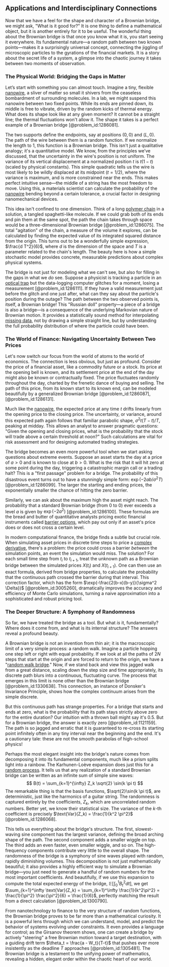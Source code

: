 ## Applications and Interdisciplinary Connections

Now that we have a feel for the shape and character of a Brownian bridge, we might ask, "What is it good for?" It is one thing to define a mathematical object, but it is another entirely for it to be useful. The wonderful thing about the Brownian bridge is that once you know what it is, you start seeing it everywhere. Its fundamental nature—a random path between two known points—makes it a surprisingly universal concept, connecting the jiggling of microscopic particles to the gyrations of the financial markets. It is a story about the secret life of a system, a glimpse into the chaotic journey it takes between two moments of observation.

### The Physical World: Bridging the Gaps in Matter

Let’s start with something you can almost touch. Imagine a tiny, flexible [nanowire](@article_id:269509), a sliver of matter so small it shivers from the ceaseless bombardment of surrounding molecules. In a lab, we might suspend this nanowire between two fixed points. While its ends are pinned down, its middle is free to vibrate, driven by the random kicks of thermal energy. What does its shape look like at any given moment? It cannot be a straight line; the thermal fluctuations won't allow it. The shape it takes is a perfect example of a Brownian bridge [@problem_id:1286081].

The two supports define the endpoints, say at positions $(0,0)$ and $(L,0)$. The path of the wire between them is a random function. If we normalize the length to 1, this function is a Brownian bridge. This isn't just a qualitative analogy; it's a quantitative model. We know, from the principles we’ve discussed, that the uncertainty in the wire's position is not uniform. The variance of its vertical displacement at a normalized position $t$ is $t(1-t)$ (scaled by physical constants). This simple quadratic tells us the wire is most likely to be wildly displaced at its midpoint ($t=1/2$), where the variance is maximum, and is more constrained near the ends. This makes perfect intuitive sense—the middle of a string has the most freedom to move. Using this, a materials scientist can calculate the probability of the [nanowire](@article_id:269509) bending beyond a certain tolerance, a crucial factor in designing nanomechanical devices.

This idea isn't confined to one dimension. Think of a long [polymer chain](@article_id:200881) in a solution, a tangled spaghetti-like molecule. If we could grab both of its ends and pin them at the same spot, the path the chain takes through space would be a three-dimensional Brownian bridge [@problem_id:1286075]. The total "agitation" of the chain, a measure of the volume it explores, can be calculated by finding the expected value of its integrated squared distance from the origin. This turns out to be a wonderfully simple expression, $\frac{d T^2}{6}$, where $d$ is the dimension of the space and $T$ is a parameter related to the chain's length. The beauty here is how a simple stochastic model provides concrete, measurable predictions about complex physical systems.

The bridge is not just for modeling what we can't see, but also for filling in the gaps in what we *do* see. Suppose a physicist is tracking a particle in an [optical trap](@article_id:158539) but the data-logging computer glitches for a moment, losing a measurement [@problem_id:1286111]. If they have a valid measurement just before the glitch and one just after, what can they say about the particle's position during the outage? The path between the two observed points is, itself, a Brownian bridge! This "Russian doll" property—a piece of a bridge is also a bridge—is a consequence of the underlying Markovian nature of Brownian motion. It provides a statistically sound method for interpolating [missing data](@article_id:270532), not by drawing a simple straight line, but by understanding the full probability distribution of where the particle could have been.

### The World of Finance: Navigating Uncertainty Between Two Prices

Let's now switch our focus from the world of atoms to the world of economics. The connection is less obvious, but just as profound. Consider the price of a financial asset, like a commodity future or a stock. Its price at the opening bell is known, and its settlement price at the end of the day might also be known or contractually fixed. The price fluctuates randomly throughout the day, charted by the frenetic dance of buying and selling. The path of this price, from its known start to its known end, can be modeled beautifully by a generalized Brownian bridge [@problem_id:1286087], [@problem_id:1286131].

Much like the [nanowire](@article_id:269509), the expected price at any time $t$ drifts linearly from the opening price to the closing price. The uncertainty, or variance, around this expected path again follows that familiar parabolic shape, $\sigma^2 t(T-t)/T$, peaking at midday. This allows an analyst to answer pragmatic questions: "Given the opening and closing prices, what is the probability that the stock will trade above a certain threshold at noon?" Such calculations are vital for risk assessment and for designing automated trading strategies.

The bridge becomes an even more powerful tool when we start asking questions about extreme events. Suppose an asset starts the day at a price of $a > 0$ and is known to close at $b > 0$. What is the risk that it will hit zero at some point during the day, triggering a catastrophic margin call or a trading halt? This is a "first passage" problem for a bridge. The probability of this disastrous event turns out to have a stunningly simple form: $\exp(-2ab/\sigma^2T)$ [@problem_id:1286099]. The larger the starting and ending prices, the exponentially smaller the chance of hitting the zero barrier.

Similarly, we can ask about the maximum high the asset might reach. The probability that a standard Brownian bridge (from 0 to 0) ever exceeds a level $a$ is given by $\exp(-2a^2)$ [@problem_id:1286100]. These formulas are the bread and butter of quantitative analysts pricing exotic financial instruments called [barrier options](@article_id:264465), which pay out only if an asset's price does or does not cross a certain level.

In modern computational finance, the bridge finds a subtle but crucial role. When simulating asset prices in discrete time steps to price a [complex derivative](@article_id:168279), there's a problem: the price could cross a barrier *between* the simulation points, an event the simulation would miss. The solution? For each small time step from $t_i$ to $t_{i+1}$, treat the unknown path as a Brownian bridge between the simulated prices $X(t_i)$ and $X(t_{i+1})$. One can then use an exact formula, derived from bridge properties, to calculate the probability that the continuous path crossed the barrier during that interval. This correction factor, which has the form $\exp(-\frac{2(b-x)(b-y)}{\sigma^2 \Delta})$ [@problem_id:3005260], dramatically improves the accuracy and efficiency of Monte Carlo simulations, turning a naive approximation into a sophisticated and robust pricing tool.

### The Deeper Structure: A Symphony of Randomness

So far, we have treated the bridge as a tool. But what *is* it, fundamentally? Where does it come from, and what is its internal structure? The answers reveal a profound beauty.

A Brownian bridge is not an invention from thin air; it is the macroscopic limit of a very simple process: a random walk. Imagine a particle hopping one step left or right with equal probability. If we look at all the paths of $2N$ steps that start at the origin and are forced to return to the origin, we have a "[random walk bridge](@article_id:264182)." Now, if we stand back and view this jagged walk from a great distance, scaling down the step size and time appropriately, its discrete path blurs into a continuous, fluctuating curve. The process that emerges in this limit is none other than the Brownian bridge [@problem_id:1330638]. This connection, an instance of Donsker's Invariance Principle, shows how the complex continuum arises from the simple discrete.

But this continuous path has strange properties. For a bridge that starts and ends at zero, what is the probability that its path stays strictly above zero for the entire duration? Our intuition with a thrown ball might say it's 0.5. But for a Brownian bridge, the answer is exactly zero [@problem_id:1121159]. The path is so jagged and erratic that it is guaranteed to re-cross its starting point infinitely often in any tiny interval near the beginning and the end. It's a cautionary tale: these are not the smooth parabolas of high-school physics!

Perhaps the most elegant insight into the bridge's nature comes from decomposing it into its fundamental components, much like a prism splits light into a rainbow. The Karhunen-Loève expansion does just this for a [random process](@article_id:269111). It tells us that any realization of a standard Brownian bridge can be written as an infinite sum of simple sine waves:
$$
B(t) = \sum_{k=1}^{\infty} Z_k \sqrt{2} \sin(k \pi t)
$$
The remarkable thing is that the basis functions, $\sqrt{2}\sin(k \pi t)$, are deterministic, just like the harmonics of a guitar string. The randomness is captured entirely by the coefficients, $Z_k$, which are uncorrelated random numbers. Better yet, we know their statistical size. The variance of the $k$-th coefficient is precisely $\text{Var}(Z_k) = \frac{1}{k^2 \pi^2}$ [@problem_id:1286068].

This tells us everything about the bridge's structure. The first, slowest-waving sine component has the largest variance, defining the broad arching shape of the path. The second component adds a smaller wiggle on top. The third adds an even faster, even smaller wiggle, and so on. The high-frequency components contribute very little to the overall shape. The randomness of the bridge is a symphony of sine waves played with random, rapidly diminishing volumes. This decomposition is not just mathematically beautiful; it also provides a highly efficient way to simulate a Brownian bridge—you just need to generate a handful of random numbers for the most important coefficients. And beautifully, if we use this expansion to compute the total expected energy of the bridge, $\mathbb{E}\left[\int_0^1 B_t^2 dt\right]$, we get $\sum_{k=1}^\infty \text{Var}(Z_k) = \sum_{k=1}^\infty \frac{1}{k^2\pi^2} = \frac{1}{\pi^2} \frac{\pi^2}{6} = \frac{1}{6}$, perfectly matching the result from a direct calculation [@problem_id:1300790].

From nanotechnology to finance to the very structure of random functions, the Brownian bridge proves to be far more than a mathematical curiosity. It is a powerful lens through which we can understand, model, and predict the behavior of systems evolving under constraints. It even provides a language for control; as the Girsanov theorem shows, one can create a bridge by actively "steering" a free Brownian motion toward a target destination, with a guiding drift term $\theta_t = \frac{a - W_t}{T-t}$ that pushes ever more insistently as the deadline $T$ approaches [@problem_id:1305481]. The Brownian bridge is a testament to the unifying power of mathematics, revealing a hidden, elegant order within the chaotic heart of our world.